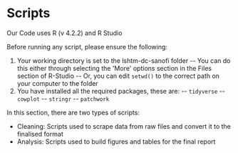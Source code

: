 # Scripts

Our Code uses R (v 4.2.2) and R Studio

Before running any script, please ensure the following:
1. Your working directory is set to the lshtm-dc-sanofi folder
-- You can do this either through selecting the 'More' options section in the Files section of R-Studio
-- Or, you can edit `setwd()` to the correct path on your computer to the folder
2. You have installed all the required packages, these are:
-- `tidyverse`
-- `cowplot`
-- `stringr`
-- `patchwork`

In this section, there are two types of scripts:
- Cleaning: Scripts used to scrape data from raw files and convert it to the finalised format
- Analysis: Scripts used to build figures and tables for the final report
